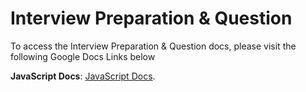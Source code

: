 # Interview Preparation & Question

To access the Interview Preparation & Question docs, please visit the following Google Docs Links below

**JavaScript Docs**: [JavaScript Docs](https://docs.google.com/document/d/1ITYLPg-BvN0WqDMOW6qAi-x35Mbe1PhCzywoMhhtYQk/edit?usp=sharing).

